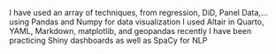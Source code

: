 I have used an array of techniques, from regression, DiD, Panel Data,... using Pandas and Numpy 
for data visualization I used Altair in Quarto, YAML, Markdown, matplotlib, and geopandas
recently I have been practicing Shiny dashboards as well as SpaCy for NLP
